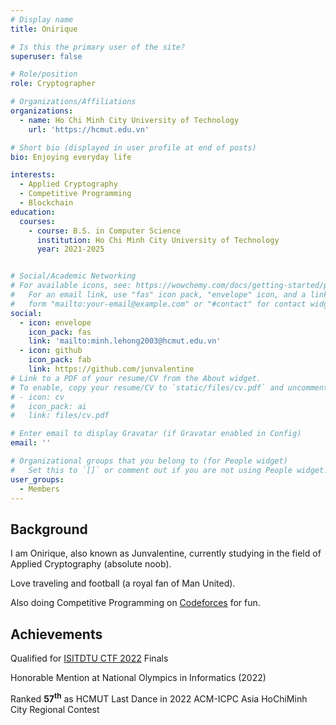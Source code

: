 ```yaml
---
# Display name
title: Onirique

# Is this the primary user of the site?
superuser: false

# Role/position
role: Cryptographer

# Organizations/Affiliations
organizations:
  - name: Ho Chi Minh City University of Technology
    url: 'https://hcmut.edu.vn'

# Short bio (displayed in user profile at end of posts)
bio: Enjoying everyday life

interests:
  - Applied Cryptography
  - Competitive Programming
  - Blockchain
education:
  courses:
    - course: B.S. in Computer Science
      institution: Ho Chi Minh City University of Technology
      year: 2021-2025


# Social/Academic Networking
# For available icons, see: https://wowchemy.com/docs/getting-started/page-builder/#icons
#   For an email link, use "fas" icon pack, "envelope" icon, and a link in the
#   form "mailto:your-email@example.com" or "#contact" for contact widget.
social:
  - icon: envelope
    icon_pack: fas
    link: 'mailto:minh.lehong2003@hcmut.edu.vn'
  - icon: github
    icon_pack: fab
    link: https://github.com/junvalentine
# Link to a PDF of your resume/CV from the About widget.
# To enable, copy your resume/CV to `static/files/cv.pdf` and uncomment the lines below.
# - icon: cv
#   icon_pack: ai
#   link: files/cv.pdf

# Enter email to display Gravatar (if Gravatar enabled in Config)
email: ''

# Organizational groups that you belong to (for People widget)
#   Set this to `[]` or comment out if you are not using People widget.
user_groups:
  - Members
---
```


## Background

I am Onirique, also known as Junvalentine, currently studying in the field of Applied Cryptography (absolute noob).

Love traveling and football (a royal fan of Man United). 

Also doing Competitive Programming on [Codeforces](https://codeforces.com/profile/Onirique) for fun.

## Achievements

Qualified for [ISITDTU CTF 2022](https://ctftime.org/ctf/258) Finals

Honorable Mention at National Olympics in Informatics (2022)

Ranked **57<sup>th</sup>** as HCMUT Last Dance in 2022 ACM-ICPC Asia HoChiMinh City Regional Contest
